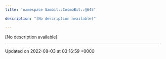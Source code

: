 ```yaml
---
title: 'namespace Gambit::CosmoBit::@645'

description: "[No description available]"

---
```







[No description available]






-------------------------------

Updated on 2022-08-03 at 03:16:59 +0000